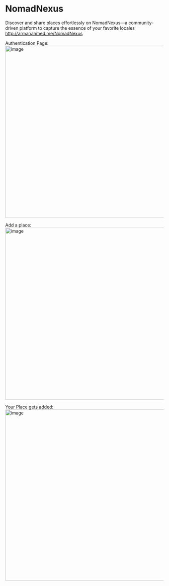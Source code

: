 # NomadNexus
Discover and share places effortlessly on NomadNexus—a community-driven platform to capture the essence of your favorite locales
http://armanahmed.me/NomadNexus

Authentication Page: 
<img width="543" height="547" alt="image" src="https://github.com/user-attachments/assets/2756723e-6af8-4ed2-89b8-c866dcc14487" />

Add a place:
<img width="544" height="547" alt="image" src="https://github.com/user-attachments/assets/af948c0c-9de9-438c-8e28-45ff4f7bab09" />

Your Place gets added:
<img width="541" height="544" alt="image" src="https://github.com/user-attachments/assets/eb56e3f2-96ab-4610-80c3-fb78086cec53" />
